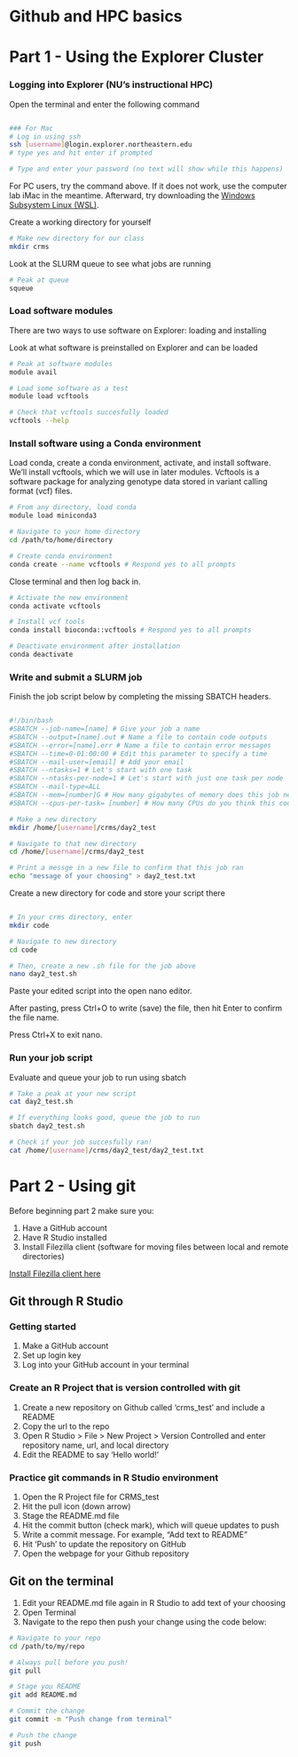 Github and HPC basics
================

# Part 1 - Using the Explorer Cluster

### Logging into Explorer (NU’s instructional HPC)

Open the terminal and enter the following command

``` bash

### For Mac
# Log in using ssh
ssh [username]@login.explorer.northeastern.edu
# type yes and hit enter if prompted

# Type and enter your password (no text will show while this happens)
```

For PC users, try the command above. If it does not work, use the
computer lab iMac in the meantime. Afterward, try downloading the
[Windows Subsystem Linux
(WSL)](https://learn.microsoft.com/en-us/windows/wsl/install).

Create a working directory for yourself

``` bash
# Make new directory for our class
mkdir crms
```

Look at the SLURM queue to see what jobs are running

``` bash
# Peak at queue
squeue
```

### Load software modules

There are two ways to use software on Explorer: loading and installing

Look at what software is preinstalled on Explorer and can be loaded

``` bash
# Peak at software modules
module avail

# Load some software as a test
module load vcftools

# Check that vcftools succesfully loaded
vcftools --help
```

### Install software using a Conda environment

Load conda, create a conda environment, activate, and install software.
We’ll install vcftools, which we will use in later modules. Vcftools is
a software package for analyzing genotype data stored in variant calling
format (vcf) files.

``` bash
# From any directory, load conda
module load miniconda3

# Navigate to your home directory
cd /path/to/home/directory

# Create conda environment
conda create --name vcftools # Respond yes to all prompts
```

Close terminal and then log back in.

``` bash
# Activate the new environment
conda activate vcftools

# Install vcf tools
conda install bioconda::vcftools # Respond yes to all prompts

# Deactivate environment after installation
conda deactivate
```

### Write and submit a SLURM job

Finish the job script below by completing the missing SBATCH headers.

``` bash

#!/bin/bash
#SBATCH --job-name=[name] # Give your job a name
#SBATCH --output=[name].out # Name a file to contain code outputs
#SBATCH --error=[name].err # Name a file to contain error messages
#SBATCH --time=0-01:00:00 # Edit this parameter to specify a time
#SBATCH --mail-user=[email] # Add your email
#SBATCH --ntasks=1 # Let's start with one task
#SBATCH --ntasks-per-node=1 # Let's start with just one task per node
#SBATCH --mail-type=ALL
#SBATCH --mem=[number]G # How many gigabytes of memory does this job need?
#SBATCH --cpus-per-task= [number] # How many CPUs do you think this code needs?

# Make a new directory
mkdir /home/[username]/crms/day2_test

# Navigate to that new directory
cd /home/[username]/crms/day2_test

# Print a messge in a new file to confirm that this job ran
echo "message of your choosing" > day2_test.txt
```

Create a new directory for code and store your script there

``` bash

# In your crms directory, enter
mkdir code

# Navigate to new directory
cd code

# Then, create a new .sh file for the job above
nano day2_test.sh
```

Paste your edited script into the open nano editor.

After pasting, press Ctrl+O to write (save) the file, then hit Enter to
confirm the file name.

Press Ctrl+X to exit nano.

### Run your job script

Evaluate and queue your job to run using sbatch

``` bash
# Take a peak at your new script
cat day2_test.sh

# If everything looks good, queue the job to run
sbatch day2_test.sh

# Check if your job succesfully ran!
cat /home/[username]/crms/day2_test/day2_test.txt
```

# Part 2 - Using git

Before beginning part 2 make sure you:

1.  Have a GitHub account
2.  Have R Studio installed
3.  Install Filezilla client (software for moving files between local
    and remote directories)

[Install Filezilla client here](https://filezilla-project.org/)

## Git through R Studio

### Getting started

1.  Make a GitHub account
2.  Set up login key
3.  Log into your GitHub account in your terminal

### Create an R Project that is version controlled with git

1.  Create a new repository on Github called ‘crms_test’ and include a
    README
2.  Copy the url to the repo
3.  Open R Studio \> File \> New Project \> Version Controlled and enter
    repository name, url, and local directory
4.  Edit the README to say ‘Hello world!’

### Practice git commands in R Studio environment

1.  Open the R Project file for CRMS_test
2.  Hit the pull icon (down arrow)
3.  Stage the README.md file
4.  Hit the commit button (check mark), which will queue updates to push
5.  Write a commit message. For example, “Add text to README”
6.  Hit ‘Push’ to update the repository on GitHub
7.  Open the webpage for your Github repository

## Git on the terminal

1.  Edit your README.md file again in R Studio to add text of your
    choosing
2.  Open Terminal
3.  Navigate to the repo then push your change using the code below:

``` bash
# Navigate to your repo
cd /path/to/my/repo

# Always pull before you push!
git pull

# Stage you README
git add README.md

# Commit the change
git commit -m "Push change from terminal"

# Push the change
git push
```
